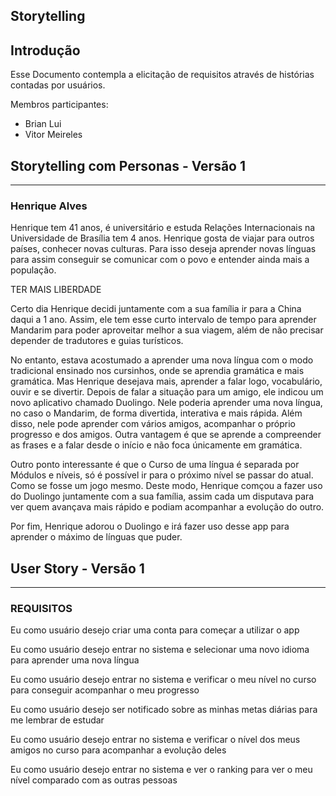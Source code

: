 ## Storytelling
## Introdução

Esse Documento contempla a elicitação de requisitos através de histórias contadas por usuários.

Membros participantes:

* Brian Lui
* Vitor Meireles

## **Storytelling com Personas - Versão 1**
---

### **Henrique Alves**

<p>Henrique tem 41 anos, é universitário e estuda Relações Internacionais na
Universidade de Brasília tem 4 anos. Henrique gosta de viajar para outros países,
conhecer novas culturas. Para isso deseja aprender novas línguas para assim 
conseguir se comunicar com o povo e entender ainda mais a população.</p>
<p>TER MAIS LIBERDADE</p>
<p>Certo dia Henrique decidi juntamente com a sua família ir para a China daqui a
1 ano. Assim, ele tem esse curto intervalo de tempo para aprender Mandarim para
poder aproveitar melhor a sua viagem, além de não precisar depender de tradutores
e guias turísticos.</p>
<p>No entanto, estava acostumado a aprender uma nova língua com o modo tradicional
ensinado nos cursinhos, onde se aprendia gramática e mais gramática. Mas Henrique
desejava mais, aprender a falar logo, vocabulário, ouvir e se divertir. 
Depois de falar a situação para um amigo, ele indicou um novo aplicativo chamado
Duolingo. Nele poderia aprender uma nova língua, no caso o Mandarim, de forma
divertida, interativa e mais rápida. Além disso, nele pode aprender com vários
amigos, acompanhar o próprio progresso e dos amigos. Outra vantagem é que se 
aprende a compreender as frases e a falar desde o início e não foca únicamente
em gramática.</p>
<p>Outro ponto interessante é que o Curso de uma língua é separada por Módulos e
níveis, só é possível ir para o próximo nível se passar do atual. Como se fosse
um jogo mesmo. Deste modo, Henrique comçou a fazer uso do Duolingo juntamente
com a sua família, assim cada um disputava para ver quem avançava mais rápido
e podiam acompanhar a evolução do outro.</p>
<p>Por fim, Henrique adorou o Duolingo e irá fazer uso desse app para aprender o
máximo de línguas que puder.</p>

## **User Story - Versão 1**
---

### **REQUISITOS**

<p>Eu como usuário desejo criar uma conta para começar a utilizar o app</p>
<p>Eu como usuário desejo entrar no sistema e selecionar uma novo idioma para aprender uma nova língua</p>
<p>Eu como usuário desejo entrar no sistema e verificar o meu nível no curso para conseguir acompanhar o meu progresso</p>
<p>Eu como usuário desejo ser notificado sobre as minhas metas diárias para me lembrar de estudar</p>
<p>Eu como usuário desejo entrar no sistema e verificar o nível dos meus amigos no curso para acompanhar a evolução deles</p>
<p>Eu como usuário desejo entrar no sistema e ver o ranking para ver o meu nível comparado com as outras pessoas</p>
